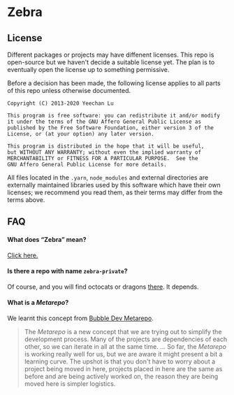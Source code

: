 Zebra
=====

## License

Different packages or projects may have diffenent licenses.
This repo is open-source but we haven't decide a suitable license yet.
The plan is to eventually open the license up to something permissive.

Before a decision has been made, the following license applies to all parts
of this repo unless otherwise documented.

    Copyright (C) 2013-2020 Yeechan Lu

    This program is free software: you can redistribute it and/or modify
    it under the terms of the GNU Affero General Public License as
    published by the Free Software Foundation, either version 3 of the
    License, or (at your option) any later version.

    This program is distributed in the hope that it will be useful,
    but WITHOUT ANY WARRANTY; without even the implied warranty of
    MERCHANTABILITY or FITNESS FOR A PARTICULAR PURPOSE.  See the
    GNU Affero General Public License for more details.

All files located in the `.yarn`, `node_modules` and external directories are
externally maintained libraries used by this software which have their
own licenses; we recommend you read them, as their terms may differ from
the terms above.

## FAQ

#### What does “Zebra” mean?

[Click here.](http://letmegooglethat.com/?q=define+zebra)

#### Is there a repo with name `zebra-private`?

Of course, and you will find octocats or dragons [there](https://github.com/orzFly/zebra). It depends.

#### What is a *Metarepo*?

We learnt this concept from [Bubble Dev Metarepo](https://github.com/bubble-dev/_/blob/aae48cab9d61ef401c04f764a1c9e0b5d2174ad9/readme.md).

> The *Metarepo* is a new concept that we are trying out to simplify the development process.
> Many of the projects are dependencies of each other, so we can iterate in all at the same time. ...
> So far, the *Metarepo* is working really well for us, but we are aware it might present a bit a learning curve.
> The upshot is that you don't have to worry about a project being moved in here, projects placed in here are the same as before and are being actively worked on, the reason they are being moved here is simpler logistics.
